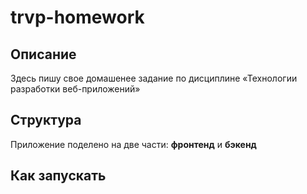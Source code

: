 # trvp-homework

## Описание
Здесь пишу свое домашенее задание по дисциплине «Технологии разработки веб-приложений»

## Структура 
Приложение поделено на две части: **фронтенд** и **бэкенд**

## Как запускать
